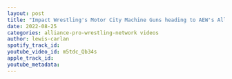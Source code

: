 ```yaml
---
layout: post
title: "Impact Wrestling's Motor City Machine Guns heading to AEW's All Out event!!!!"
date: 2022-08-25
categories: alliance-pro-wrestling-network videos
author: lewis-carlan
spotify_track_id: 
youtube_video_id: m5tdc_Qb34s
apple_track_id: 
youtube_metadata: 
---
```

